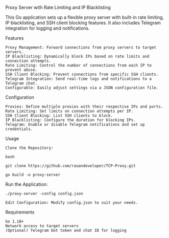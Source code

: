Proxy Server with Rate Limiting and IP Blacklisting

This Go application sets up a flexible proxy server with built-in rate limiting, IP blacklisting, and SSH client blocking features. It also includes Telegram integration for logging and notifications.

Features

    Proxy Management: Forward connections from proxy servers to target servers.
    IP Blacklisting: Dynamically block IPs based on rate limits and connection attempts.
    Rate Limiting: Control the number of connections from each IP to prevent abuse.
    SSH Client Blocking: Prevent connections from specific SSH clients.
    Telegram Integration: Send real-time logs and notifications to a Telegram chat.
    Configurable: Easily adjust settings via a JSON configuration file.

Configuration

    Proxies: Define multiple proxies with their respective IPs and ports.
    Rate Limiting: Set limits on connection attempts per IP.
    SSH Client Blocking: List SSH clients to block.
    IP Blacklisting: Configure the duration for blocking IPs.
    Telegram: Enable or disable Telegram notifications and set up credentials.

Usage

    Clone the Repository:

    bash

    git clone https://github.com/rauandeveloper/TCP-Proxy.git

    go build -o proxy-server

Run the Application:

    ./proxy-server -config config.json

    Edit Configuration: Modify config.json to suit your needs.

Requirements

    Go 1.18+
    Network access to target servers
    (Optional) Telegram bot token and chat ID for logging
